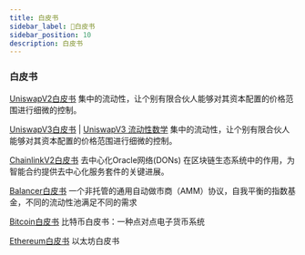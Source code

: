 ```yaml
---
title: 白皮书
sidebar_label: 🤩白皮书
sidebar_position: 10
description: 白皮书
---
```


### 白皮书

[UniswapV2白皮书](https://book.web3study.club/assets/uniswapV2.pdf) 集中的流动性，让个别有限合伙人能够对其资本配置的价格范围进行细微的控制。

[UniswapV3白皮书](https://book.web3study.club/assets/uniswapV3.pdf)
| [UniswapV3 流动性数学](https://book.web3study.club/assets/uniswapV3LiquidityMath.pdf)
集中的流动性，让个别有限合伙人能够对其资本配置的价格范围进行细微的控制。

[ChainlinkV2白皮书](https://book.web3study.club/assets/chainlinkV2.pdf) 去中心化Oracle网络(DONs)
在区块链生态系统中的作用，为智能合约提供去中心化服务套件的关键进展。

[Balancer白皮书](https://book.web3study.club/assets/whitepaper-balancer.pdf) 一个非托管的通用自动做市商（AMM）协议，自我平衡的指数基金，不同的流动性池满足不同的需求

[Bitcoin白皮书](https://book.web3study.club/assets/Bitcoin.pdf) 比特币白皮书：一种点对点电子货币系统

[Ethereum白皮书](https://ethereum.org/en/whitepaper/) 以太坊白皮书
